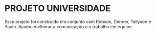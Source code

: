 # PROJETO UNIVERSIDADE 
Esse projeto foi construído em conjunto com Robson, Denner, Tallyson e Paulo.  Ajudou melhorar a comunicação e o trabalho em equipe.
